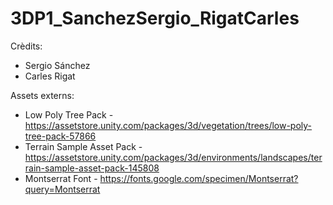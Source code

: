# 3DP1_SanchezSergio_RigatCarles

Crèdits:

- Sergio Sánchez
- Carles Rigat

Assets externs:

- Low Poly Tree Pack - https://assetstore.unity.com/packages/3d/vegetation/trees/low-poly-tree-pack-57866
- Terrain Sample Asset Pack - https://assetstore.unity.com/packages/3d/environments/landscapes/terrain-sample-asset-pack-145808 
- Montserrat Font - https://fonts.google.com/specimen/Montserrat?query=Montserrat
